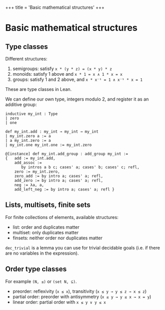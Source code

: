 +++
title = 'Basic mathematical structures'
+++
# Basic mathematical structures
## Type classes

Different structures:
1. semigroups: satisfy `x * (y * z) = (x * y) * z`
2. monoids: satisfy 1 above and `x * 1 = x ∧ 1 * x = x`
3. groups: satisfy 1 and 2 above, and `x * x⁻¹ = 1 ∧ x⁻¹ * x = 1`

These are type classes in Lean.

We can define our own type, integers modulo 2, and register it as an additive group:

```lean
inductive my_int : Type
| zero
| one

def my_int.add : my_int → my_int → my_int
| my_int.zero a := a
| a my_int.zero := a
| my_int.one my_int.one := my_int.zero

@[instance] def my_int.add_group : add_group my_int :=
{   add := my_int.add,
    add_assoc :=
       by intros a b c; cases' a; cases' b; cases' c; refl,
    zero := my_int.zero,
    zero_add := by intro a; cases' a; refl,
    add_zero := by intro a; cases' a; refl,
    neg := λa, a,
    add_left_neg := by intro a; cases' a; refl }
```

## Lists, multisets, finite sets
For finite collections of elements, available structures:
- list: order and duplicates matter
- multiset: only duplicates matter
- finsets: neither order nor duplicates matter

`dec_trivial` is a lemma you can use for trivial decidable goals (i.e. if there are no variables in the expression).

## Order type classes
For example `(Ν, ≤)` or `(set Ν, ⊆)`.

- preorder: reflexivity (`x ≤ x`), transitivity (`x ≤ y → y ≤ z → x ≤ z`)
- partial order: preorder with antisymmetry (`x ≤ y → y ≤ x → x = y`)
- linear order: partial order with `x ≤ y ∨ y ≤ x`
